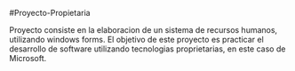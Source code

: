 #Proyecto-Propietaria

Proyecto consiste en la elaboracion de un sistema de recursos humanos, utilizando windows forms. El objetivo de este proyecto es practicar el desarrollo de software utilizando tecnologias proprietarias, en este caso de Microsoft.
